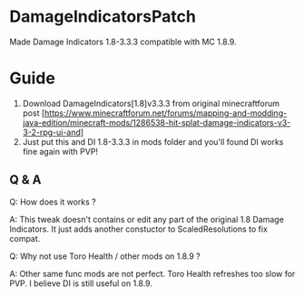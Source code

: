 # DamageIndicatorsPatch

Made Damage Indicators 1.8-3.3.3 compatible with MC 1.8.9.

# Guide
1. Download DamageIndicators[1.8]v3.3.3 from original minecraftforum post [https://www.minecraftforum.net/forums/mapping-and-modding-java-edition/minecraft-mods/1286538-hit-splat-damage-indicators-v3-3-2-rpg-ui-and]
2. Just put this and DI 1.8-3.3.3 in mods folder and you'll found DI works fine again with PVP!

## Q & A

Q: How does it works ?

A: This tweak doesn't contains or edit any part of the original 1.8 Damage Indicators. It just adds another constuctor to ScaledResolutions to fix compat.

Q: Why not use Toro Health / other mods on 1.8.9 ?

A: Other same func mods are not perfect. Toro Health refreshes too slow for PVP. I believe DI is still useful on 1.8.9.

